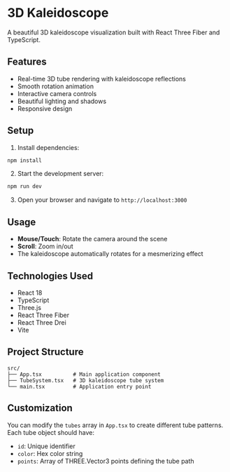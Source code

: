# 3D Kaleidoscope

A beautiful 3D kaleidoscope visualization built with React Three Fiber and TypeScript.

## Features

- Real-time 3D tube rendering with kaleidoscope reflections
- Smooth rotation animation
- Interactive camera controls
- Beautiful lighting and shadows
- Responsive design

## Setup

1. Install dependencies:
```bash
npm install
```

2. Start the development server:
```bash
npm run dev
```

3. Open your browser and navigate to `http://localhost:3000`

## Usage

- **Mouse/Touch**: Rotate the camera around the scene
- **Scroll**: Zoom in/out
- The kaleidoscope automatically rotates for a mesmerizing effect

## Technologies Used

- React 18
- TypeScript
- Three.js
- React Three Fiber
- React Three Drei
- Vite

## Project Structure

```
src/
├── App.tsx          # Main application component
├── TubeSystem.tsx   # 3D kaleidoscope tube system
└── main.tsx         # Application entry point
```

## Customization

You can modify the `tubes` array in `App.tsx` to create different tube patterns. Each tube object should have:
- `id`: Unique identifier
- `color`: Hex color string
- `points`: Array of THREE.Vector3 points defining the tube path 